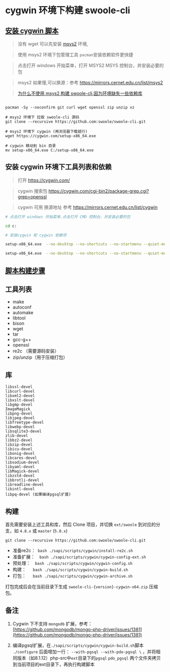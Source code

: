 # cygwin 环境下构建 swoole-cli

## [安装 cygwin 脚本](/sapi/scripts/cygwin/install-cygwin.sh)

> 没有 wget 可以先安装 [msys2](https://www.msys2.org/docs/environments/) 环境,

> 使用 msys2 环境下包管理工具 `pacman`安装依赖软件更快捷

> 点击打开 windows 开始菜单，打开 MSYS2 MSYS 控制台，并安装必要的包

> msys2 如果慢,可以换源：参考 https://mirrors.cernet.edu.cn/list/msys2

> [为什么不使用 msys2 构建 swoole-cli,因为环境缺失一些依赖库](https://github.com/swoole/swoole-cli/issues/108)


```shell

pacman -Sy --noconfirm git curl wget openssl zip unzip xz

# msys2 环境下 拉取 swoole-cli 源码
git clone --recursive https://github.com:swoole/swoole-cli.git

# msys2 环境下 cygwin (用浏览器下载就行)
wget https://cygwin.com/setup-x86_64.exe

# cygwin 移动到 bin 目录
mv setup-x86_64.exe C:/setup-x86_64.exe

```

## 安装 cygwin 环境下工具列表和依赖

> 打开 https://cygwin.com/

> cygwin 搜索包 https://cygwin.com/cgi-bin2/package-grep.cgi?grep=openssl

> cygwin 可用 换源地址 参考 https://mirrors.cernet.edu.cn/list/cygwin

```bash
# 点击打开 windows 开始菜单,点击打开 CMD 控制台，并安装必要的包

cd c:

# 安装cygwin 和 cygwin 依赖项

setup-x86_64.exe  --no-desktop --no-shortcuts --no-startmenu --quiet-mode --disable-buggy-antivirus    --site  http://mirrors.ustc.edu.cn/cygwin/ --packages make,git,curl,wget,tar,libtool,bison,gcc-g++,autoconf,automake,openssl,libpcre2-devel,libssl-devel,libcurl-devel,libxml2-devel,libxslt-devel,libgmp-devel,ImageMagick,libpng-devel,libjpeg-devel,libfreetype-devel,libwebp-devel,libsqlite3-devel,zlib-devel,libbz2-devel,liblz4-devel,liblzma-devel,libzip-devel,libicu-devel,libonig-devel,libcares-devel,libsodium-devel,libyaml-devel,libMagick-devel,libzstd-devel,libbrotli-devel,libreadline-devel,libintl-devel,libpq-devel,libssh2-devel,libidn2-devel,gettext-devel,coreutils,openssl-devel

setup-x86_64.exe  --no-desktop --no-shortcuts --no-startmenu --quiet-mode --disable-buggy-antivirus    --site  http://mirrors.ustc.edu.cn/cygwin/ --packages zip unzip


```

## [ 脚本构建步骤 ](/sapi/scripts/cygwin/README.md)

工具列表
----

- make
- autoconf
- automake
- libtool
- bison
- wget
- tar
- gcc-g++
- openssl
- re2c （需要源码安装）
- zip/unzip（用于压缩打包）

库
----

```
libssl-devel
libcurl-devel
libxml2-devel
libxslt-devel
libgmp-devel
ImageMagick
libpng-devel
libjpeg-devel
libfreetype-devel
libwebp-devel
libsqlite3-devel
zlib-devel
libbz2-devel
libzip-devel
libicu-devel
libonig-devel
libcares-devel
libsodium-devel
libyaml-devel
libMagick-devel
libzstd-devel
libbrotli-devel
libreadline-devel
libintl-devel
libpq-devel (如果编译pgsql扩展)
```

构建
------
首先需要安装上述工具和库，然后 Clone 项目，并切换 `ext/swoole`
到对应的分支，如 `4.8.x` 或 `master` (`5.0.x`)

```shell
git clone --recursive https://github.com:swoole/swoole-cli.git
```

- 准备re2c：` bash ./sapi/scripts/cygwin/install-re2c.sh`
- 准备扩展：`  bash ./sapi/scripts/cygwin/cygwin-config-ext.sh`
- 预处理：`  bash ./sapi/scripts/cygwin/cygwin-config.sh`
- 构建：`   bash ./sapi/scripts/cygwin/cygwin-build.sh`
- 打包：`   bash ./sapi/scripts/cygwin/cygwin-archive.sh`

打包完成后会在当前目录下生成 `swoole-cli-{version}-cygwin-x64.zip` 压缩包。

备注
----

1. Cygwin 下不支持 `mongodb`
   扩展，参考：[https://github.com/mongodb/mongo-php-driver/issues/1381](https://github.com/mongodb/mongo-php-driver/issues/1381)

2. 编译pgsql扩展，在`./sapi/scripts/cygwin/cygwin-build.sh`脚本 `./configure`
   后面增加一行： `--with-pgsql --with-pdo-pgsql \`
   ，并将相同版本（如8.1.12）php-src中`ext`目录下的`pgsql` `pdo_pgsql`
   两个文件夹拷贝到当前项目的ext目录下，再执行构建脚本
